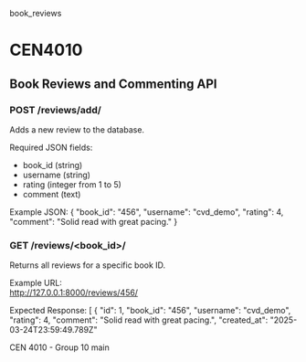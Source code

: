 book_reviews
# CEN4010
 ## Book Reviews and Commenting API

### POST /reviews/add/
Adds a new review to the database.

Required JSON fields:
- book_id (string)
- username (string)
- rating (integer from 1 to 5)
- comment (text)

Example JSON:
{
  "book_id": "456",
  "username": "cvd_demo",
  "rating": 4,
  "comment": "Solid read with great pacing."
}



### GET /reviews/<book_id>/
Returns all reviews for a specific book ID.

Example URL:  
http://127.0.0.1:8000/reviews/456/

Expected Response:
[
  {
    "id": 1,
    "book_id": "456",
    "username": "cvd_demo",
    "rating": 4,
    "comment": "Solid read with great pacing.",
    "created_at": "2025-03-24T23:59:49.789Z"
 

CEN 4010 - Group 10
main
